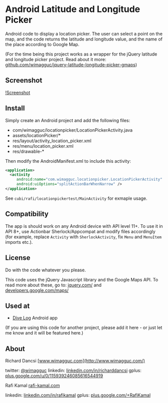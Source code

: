 # Android Latitude and Longitude Picker

Android code to display a location picker. The user can select a point on the map, and the code returns the latitude and longitude value, and the name of the place according to Google Map.

(For the time being this project works as a wrapper for the jQuery latitude and longitude picker project. Read about it more: [github.com/wimagguc/jquery-latitude-longitude-picker-gmaps](https://github.com/wimagguc/jquery-latitude-longitude-picker-gmaps))


## Screenshot
[!Screenshot](https://raw.githubusercontent.com/rafi-kamal/android-latitude-longitude-picker/master/screenshot.png)

## Install

Simply create an Android project and add the following files:

* com/wimagguc/locationpicker/LocationPickerActivity.java
* assets/locationPicker/*
* res/layout/activity_location_picker.xml
* res/menu/location_picker.xml
* res/drawable-*

Then modify the AndroidManifest.xml to include this activity:

```xml
<application>
  <activity
     android:name="com.wimagguc.locationpicker.LocationPickerActivity"
     android:uiOptions="splitActionBarWhenNarrow" />
</application>
```

See `cubi/rafi/locationpickertest/MainActivity` for exmaple usage.

## Compatibility

The app is should work on any Android device with API level 11+. To use it in API 8+, use Actionbar Sherlock/Appcompat and modify files accordingly (for example, replace `Activity` with `SherlockActivity`, fix `Menu` and `MenuItem` imports etc.).

## License

Do with the code whatever you please.

This code uses the jQuery Javascript library and the Google Maps API. To read more about these, go to: [jquery.com/](http://jquery.com/) and [developers.google.com/maps/](https://developers.google.com/maps/)

## Used at

* [Dive Log](https://play.google.com/store/apps/details?id=com.divespy.android&hl=en) Android app

(If you are using this code for another project, please add it here - or just let me know and it will be featured here.)

## About

Richard Dancsi
[www.wimagguc.com](http://www.wimagguc.com/)

twitter: [@wimagguc](http://twitter.com/wimagguc)
linkedin: [linkedin.com/in/richarddancsi](http://linkedin.com/in/richarddancsi)
gplus: [plus.google.com/u/0/115939246085616544919](https://plus.google.com/u/0/115939246085616544919) 


Rafi Kamal
[rafi-kamal.com](http://rafi-kamal.com/)

linkedin: [linkedin.com/in/rafikamal](http://linkedin.com/in/rafikamal)
gplus: [plus.google.com/+RafiKamal](https://plus.google.com/+RafiKamal) 
